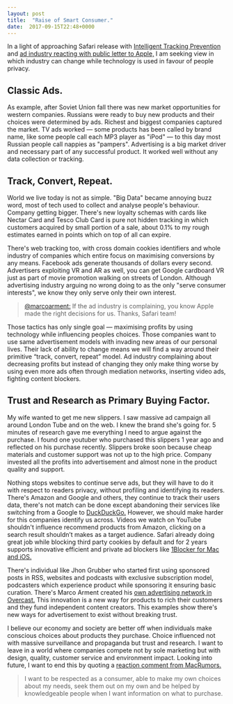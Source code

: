 ```yaml
---
layout: post
title:  "Raise of Smart Consumer."
date:  2017-09-15T22:48+0000
---
```


In a light of approaching Safari release with [Intelligent Tracking Prevention][1] and [ad industry reacting with public letter to Apple,][2] I am seeking view in which industry can change while technology is used in favour of people privacy.

## Classic Ads.
As example, after Soviet Union fall there was new market opportunities for western companies. Russians were ready to buy new products and their choices were determined by ads. Richest and biggest companies captured the market. TV ads worked — some products has been called by brand name, like some people call each MP3 player as "iPod" — to this day most Russian people call nappies as "pampers". Advertising is a big market driver and necessary part of any successful product. It worked well without any data collection or tracking.

## Track, Convert, Repeat.
World we live today is not as simple. "Big Data" became 
annoying buzz word, most of tech used to collect and analyse people's behaviour. Company getting bigger. There's new loyalty schemas with cards like Nectar Card and Tesco Club Card is pure not hidden tracking in which customers acquired by small portion of a sale, about 0.1% to my rough estimates earned in points which on top of all can expire.

There's web tracking too, with cross domain cookies identifiers and whole industry of companies which entire focus on maximising conversions by any means. Facebook ads generate thousands of dollars every second. Advertisers exploiting VR and AR as well, you can get Google cardboard VR just as part of movie promotion walking on streets of London. Although advertising industry arguing no wrong doing to as the only "serve consumer interests", we know they only serve only their own interest. 

> [@marcoarment:][3] If the ad industry is complaining, you know Apple made the right decisions for us. Thanks, Safari team!

Those tactics has only single goal — maximising profits by using technology while influencing peoples choices. Those companies want to use same advertisement models with invading new areas of our personal lives. Their lack of ability to change means we will find a way around their primitive “track, convert, repeat” model. Ad industry complaining about decreasing profits but instead of changing they only make thing worse by using even more ads often through mediation networks, inserting video ads, fighting content blockers.

## Trust and Research as Primary Buying Factor.
My wife wanted to get me new slippers. I saw massive ad campaign all around London Tube and on the web. I knew the brand she's going for. 5 minutes of research gave me everything I need to argue against the purchase. I found one youtuber who purchased this slippers 1 year ago and reflected on his purchase recently. Slippers broke soon because cheap materials and customer support was not up to the high price. Company invested all the profits into advertisement and almost none in the product quality and support.

Nothing stops websites to continue serve ads, but they will have to do it with respect to readers privacy, without profiling and identifying its readers. There's Amazon and Google and others, they continue to track their users data, there's not match can be done except abandoning their services like  switching from a Google to [DuckDuckGo.][4] However, we should make harder for this companies identify us across. Videos we watch on YouTube shouldn't influence recommend products from Amazon, clicking on a search result shouldn’t makes as a target audience. Safari already doing great job while blocking third party cookies by default and for 2 years supports innovative efficient and private  ad blockers like [1Blocker for Mac][5] [and iOS.][6]

There's individual like Jhon Grubber who started first using sponsored posts in RSS, websites and podcasts with exclusive subscription model, podcasters which experience product while sponsoring it ensuring basic curation. There's Marco Arment created his [own advertising network in Overcast.][7] This innovation is a new way for products to rich their customers and they fund independent content creators. This examples show there's new ways for advertisement to exist without breaking trust.

I believe our economy and society are better off when individuals make conscious choices about products they purchase. Choice influenced not with massive surveillance and propaganda but trust and research. I want to leave in a world where companies compete not by sole marketing but with design, quality,  customer service and environment impact. Looking into future, I want to end this by quoting a [reaction comment from MacRumors.][8]

> I want to be respected as a consumer, able to make my own choices about my needs, seek them out on my own and be helped by knowledgeable people when I want information on what to purchase. 


[1]:	https://webkit.org/blog/7675/intelligent-tracking-prevention/
[2]:	http://www.adweek.com/digital/qa-newyorker-com-editor-michael-luo-talks-readership-revenue-and-the-mooch/
[3]:	https://twitter.com/marcoarment/status/908764314231853056
[4]:	https://duckduckgo.com/
[5]:	https://itunes.apple.com/gb/app/1blocker-better-than-just-an-adblock/id1107421413?mt=12&uo=4&at=1010l4GJ
[6]:	https://itunes.apple.com/gb/app/1blocker/id1025729002?mt=8&uo=4&at=1010l4GJ
[7]:	https://overcast.fm/account/buy_ad
[8]:	https://forums.macrumors.com/posts/25034304